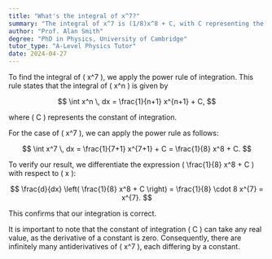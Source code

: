 ```yaml
---
title: "What's the integral of x^7?"
summary: "The integral of x^7 is (1/8)x^8 + C, with C representing the constant of integration."
author: "Prof. Alan Smith"
degree: "PhD in Physics, University of Cambridge"
tutor_type: "A-Level Physics Tutor"
date: 2024-04-27
---
```


To find the integral of \( x^7 \), we apply the power rule of integration. This rule states that the integral of \( x^n \) is given by 

$$ 
\int x^n \, dx = \frac{1}{n+1} x^{n+1} + C, 
$$ 

where \( C \) represents the constant of integration. 

For the case of \( x^7 \), we can apply the power rule as follows:

$$ 
\int x^7 \, dx = \frac{1}{7+1} x^{7+1} + C = \frac{1}{8} x^8 + C. 
$$

To verify our result, we differentiate the expression \( \frac{1}{8} x^8 + C \) with respect to \( x \):

$$ 
\frac{d}{dx} \left( \frac{1}{8} x^8 + C \right) = \frac{1}{8} \cdot 8 x^{7} = x^{7}. 
$$

This confirms that our integration is correct.

It is important to note that the constant of integration \( C \) can take any real value, as the derivative of a constant is zero. Consequently, there are infinitely many antiderivatives of \( x^7 \), each differing by a constant.
    